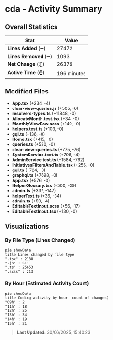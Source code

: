 # cda - Activity Summary 

## Overall Statistics

| Stat                   | Value                                                             |
| ---------------------- | ----------------------------------------------------------------- |
| **Lines Added** (➕)   | 27472                                          |
| **Lines Removed** (➖) | 1093                                        |
| **Net Change** (↕)    | 26379                |
| **Active Time** (⌚)   | 196 minutes |


## Modified Files
- **App.tsx** (+234, -4)
- **clear-view-queries.js** (+505, -6)
- **resolvers-types.ts** (+11848, -0)
- **AllocateMonth.test.tsx** (+34, -0)
- **MonthlyViewRow.scss** (+140, -0)
- **helpers.test.ts** (+103, -0)
- **gql.ts** (+136, -0)
- **Home.tsx** (+415, -0)
- **queries.ts** (+530, -0)
- **clear-view-queries.ts** (+775, -76)
- **SystemService.test.ts** (+796, -4)
- **AdminService.test.ts** (+1584, -762)
- **InitiativesFiltersAndTable.tsx** (+256, -0)
- **gql.ts** (+724, -0)
- **graphql.ts** (+7698, -0)
- **App.tsx** (+576, -0)
- **HelperGlossary.tsx** (+500, -39)
- **admin.ts** (+337, -147)
- **helperText.ts** (+36, -34)
- **admin.ts** (+59, -4)
- **EditableTextInput.scss** (+56, -17)
- **EditableTextInput.tsx** (+130, -0)

## Visualizations

### By File Type (Lines Changed)

```mermaid
pie showData
title Lines changed by file type
".tsx" : 2188
".js" : 511
".ts" : 25653
".scss" : 213
```

### By Hour (Estimated Activity Count)

```mermaid
pie showData
title Coding activity by hour (count of changes)
"09h" : 2
"11h" : 18
"12h" : 25
"13h" : 34
"14h" : 19
"15h" : 21
```


> **Last Updated:** 30/06/2025, 15:40:23
